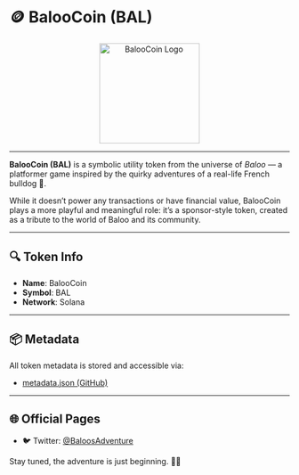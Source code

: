 # 🪙 BalooCoin (BAL)

<p align="center">
  <img src="https://sapphire-worthy-gorilla-638.mypinata.cloud/ipfs/bafybeibkzalmyoxsoyoya5fwzlfsqxrtbmeke54s7wcdvdbj77d5drmlcm" width="180" alt="BalooCoin Logo"/>
</p>

---

**BalooCoin (BAL)** is a symbolic utility token from the universe of *Baloo* — a platformer game inspired by the quirky adventures of a real-life French bulldog 🐾.

While it doesn’t power any transactions or have financial value, BalooCoin plays a more playful and meaningful role: it’s a sponsor-style token, created as a tribute to the world of Baloo and its community.

---

## 🔍 Token Info

- **Name**: BalooCoin  
- **Symbol**: BAL  
- **Network**: Solana 

---

## 📦 Metadata

All token metadata is stored and accessible via:

- [metadata.json (GitHub)](https://github.com/Ozven/BalooCoin/blob/main/metadata.json)

---

## 🌐 Official Pages

- 🐦 Twitter: [@BaloosAdventure](https://twitter.com/BaloosAdventure)

Stay tuned, the adventure is just beginning. 🐶✨
